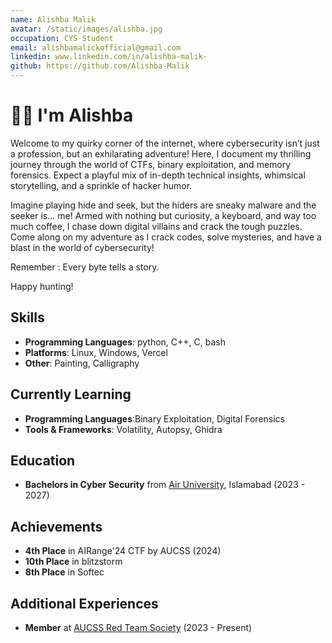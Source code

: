 ```yaml
---
name: Alishba Malik
avatar: /static/images/alishba.jpg
occupation: CYS Student
email: alishbamalickofficial@gmail.com
linkedin: www.linkedin.com/in/alishba-malik-
github: https://github.com/Alishba-Malik
---
```


# 👋🏼 I'm Alishba

Welcome to my quirky corner of the internet, where cybersecurity isn’t just a profession, but an exhilarating adventure! Here, I document my thrilling journey through the world of CTFs, binary exploitation, and memory forensics. Expect a playful mix of in-depth technical insights, whimsical storytelling, and a sprinkle of hacker humor.

Imagine playing hide and seek, but the hiders are sneaky malware and the seeker is... me! Armed with nothing but curiosity, a keyboard, and way too much coffee, I chase down digital villains and crack the tough puzzles. 
Come along on my adventure as I crack codes, solve mysteries, and have a blast in the world of cybersecurity!

Remember : Every byte tells a story.

Happy hunting!

## Skills

- **Programming Languages**: python, C++, C, bash
- **Platforms**: Linux, Windows, Vercel
- **Other**: Painting, Calligraphy

## Currently Learning

- **Programming Languages**:Binary Exploitation, Digital Forensics
- **Tools & Frameworks**: Volatility, Autopsy, Ghidra


## Education

- **Bachelors in Cyber Security** from [Air University](https://au.edu.pk/), Islamabad (2023 - 2027)

## Achievements

- **4th Place** in AIRange'24 CTF by AUCSS (2024)
- **10th Place** in blitzstorm 
- **8th Place** in Softec


## Additional Experiences

- **Member** at [AUCSS Red Team Society](https://aucss.live/) (2023 - Present)

